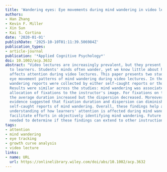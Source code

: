 ```yaml
---
title: 'Wandering eyes: Eye movements during mind wandering in video lectures'
authors:
- Han Zhang
- Kevin F. Miller
- Xin Sun
- Kai S. Cortina
date: '2020-01-01'
publishDate: '2025-10-10T01:11:39.506984Z'
publication_types:
- article-journal
publication: '*Applied Cognitive Psychology*'
doi: 10.1002/acp.3632
abstract: "Video lectures are increasingly prevalent, but they present challenges
  to learners. Students' minds often wander, yet we know little about how mind wandering
  affects attention during video lectures. This paper presents two studies that examined
  eye movement patterns of mind wandering during video lectures. In the studies, mind
  wandering reports were collected by either self-caught reports or thought probes.
  Results were similar across the studies: mind wandering was associated with an increased
  allocation of fixations to the instructor's image. For fixations on the slides,
  the average duration increased but the dispersion decreased. Moreover, preliminary
  evidence suggested that fixation duration and dispersion can diminish soon after
  self-caught reports of mind wandering. Overall, these findings help advance our
  understanding of how learners' attention is affected during mind wandering and may
  facilitate efforts in objectively identifying mind wandering. Future research is
  needed to determine if these findings can extend to other instructional formats."
tags:
- attention
- mind wandering
- eye tracking
- growth curve analysis
- video lecture
links:
- name: URL
  url: https://onlinelibrary.wiley.com/doi/abs/10.1002/acp.3632
---
```

